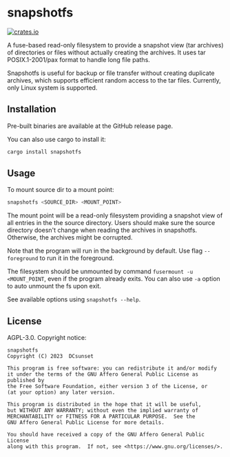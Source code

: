 # snapshotfs

[![crates.io](https://badgen.net/crates/v/snapshotfs)](https://crates.io/crates/snapshotfs)

A fuse-based read-only filesystem to provide a snapshot view (tar archives) of directories or files without actually creating the archives.
It uses tar POSIX.1-2001/pax format to handle long file paths.

Snapshotfs is useful for backup or file transfer without creating duplicate archives,
which supports efficient random access to the tar files.
Currently, only Linux system is supported.

## Installation

Pre-built binaries are available at the GitHub release page.

You can also use cargo to install it:

```sh
cargo install snapshotfs
```

## Usage

To mount source dir to a mount point:

```sh
snapshotfs <SOURCE_DIR> <MOUNT_POINT>
```

The mount point will be a read-only filesystem providing a snapshot view of all entries in the the source directory.
Users should make sure the source directory doesn't change when reading the archives in snapshotfs.
Otherwise, the archives might be corrupted.

Note that the program will run in the background by default.
Use flag `--foreground` to run it in the foreground.


The filesystem should be unmounted by command `fusermount -u <MOUNT_POINT`,
even if the program already exits.
You can also use `-a` option to auto unmount the fs upon exit.

See available options using `snapshotfs --help`.


## License

AGPL-3.0. Copyright notice:

```
snapshotfs
Copyright (C) 2023  DCsunset

This program is free software: you can redistribute it and/or modify
it under the terms of the GNU Affero General Public License as published by
the Free Software Foundation, either version 3 of the License, or
(at your option) any later version.

This program is distributed in the hope that it will be useful,
but WITHOUT ANY WARRANTY; without even the implied warranty of
MERCHANTABILITY or FITNESS FOR A PARTICULAR PURPOSE.  See the
GNU Affero General Public License for more details.

You should have received a copy of the GNU Affero General Public License
along with this program.  If not, see <https://www.gnu.org/licenses/>.
```
